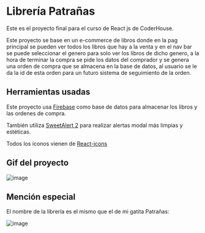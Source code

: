 # Librería Patrañas

Este es el proyecto final para el curso de React js de CoderHouse.

Este proyecto se base en un e-commerce de libros donde en la pag principal se pueden ver todos los libros que hay a la venta y en el nav bar se puede seleccionar el genero para solo ver los libros de dicho genero, a la hora de terminar la compra se pide los datos del comprador y se genera una orden de compra que se almacena en la base de datos, al usuario se le da la id de esta orden para un futuro sistema de seguimiento de la orden.

## Herramientas usadas

Este proyecto usa [Firebase](https://firebase.google.com/) como base de datos para almacenar los libros y las ordenes de compra.

También utiliza [SweetAlert 2](https://sweetalert2.github.io/) para realizar alertas modal más limpias y estéticas.

Todos los iconos vienen de [React-icons](https://react-icons.github.io/react-icons)

## Gif del proyecto

![image](https://firebasestorage.googleapis.com/v0/b/coder-react-15f48.appspot.com/o/GifProyectoCoder.gif?alt=media&token=47b6fb81-a0a1-4a5a-9302-67e0c33c30d2)

## Mención especial

El nombre de la librería es el mismo que el de mi gatita Patrañas:

![image](https://firebasestorage.googleapis.com/v0/b/coder-react-15f48.appspot.com/o/Patra%C3%B1as.jpeg?alt=media&token=ae2de62a-a510-4e3c-bda1-a426905fef41)